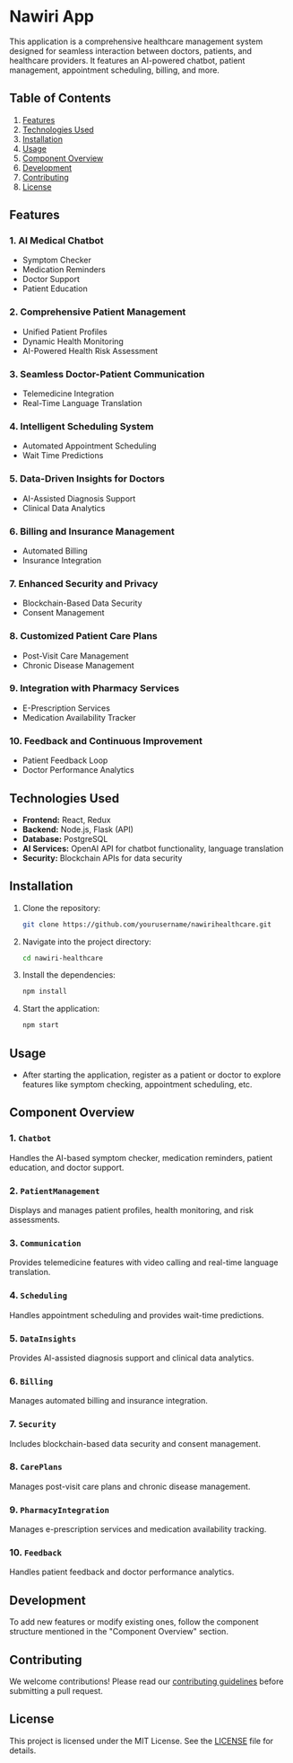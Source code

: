 # Nawiri App

This application is a comprehensive healthcare management system designed for seamless interaction between doctors, patients, and healthcare providers. It features an AI-powered chatbot, patient management, appointment scheduling, billing, and more.

## Table of Contents

1. [Features](#features)
2. [Technologies Used](#technologies-used)
3. [Installation](#installation)
4. [Usage](#usage)
5. [Component Overview](#component-overview)
6. [Development](#development)
7. [Contributing](#contributing)
8. [License](#license)

## Features

### 1. AI Medical Chatbot
- Symptom Checker
- Medication Reminders
- Doctor Support
- Patient Education

### 2. Comprehensive Patient Management
- Unified Patient Profiles
- Dynamic Health Monitoring
- AI-Powered Health Risk Assessment

### 3. Seamless Doctor-Patient Communication
- Telemedicine Integration
- Real-Time Language Translation

### 4. Intelligent Scheduling System
- Automated Appointment Scheduling
- Wait Time Predictions

### 5. Data-Driven Insights for Doctors
- AI-Assisted Diagnosis Support
- Clinical Data Analytics

### 6. Billing and Insurance Management
- Automated Billing
- Insurance Integration

### 7. Enhanced Security and Privacy
- Blockchain-Based Data Security
- Consent Management

### 8. Customized Patient Care Plans
- Post-Visit Care Management
- Chronic Disease Management

### 9. Integration with Pharmacy Services
- E-Prescription Services
- Medication Availability Tracker

### 10. Feedback and Continuous Improvement
- Patient Feedback Loop
- Doctor Performance Analytics

## Technologies Used
- **Frontend:** React, Redux
- **Backend:** Node.js, Flask (API)
- **Database:** PostgreSQL
- **AI Services:** OpenAI API for chatbot functionality, language translation
- **Security:** Blockchain APIs for data security

## Installation
1. Clone the repository:
    ```bash
    git clone https://github.com/yourusername/nawirihealthcare.git
    ```
2. Navigate into the project directory:
    ```bash
    cd nawiri-healthcare
    ```
3. Install the dependencies:
    ```bash
    npm install
    ```
4. Start the application:
    ```bash
    npm start
    ```

## Usage
- After starting the application, register as a patient or doctor to explore features like symptom checking, appointment scheduling, etc.

## Component Overview

### 1. `Chatbot`
Handles the AI-based symptom checker, medication reminders, patient education, and doctor support.

### 2. `PatientManagement`
Displays and manages patient profiles, health monitoring, and risk assessments.

### 3. `Communication`
Provides telemedicine features with video calling and real-time language translation.

### 4. `Scheduling`
Handles appointment scheduling and provides wait-time predictions.

### 5. `DataInsights`
Provides AI-assisted diagnosis support and clinical data analytics.

### 6. `Billing`
Manages automated billing and insurance integration.

### 7. `Security`
Includes blockchain-based data security and consent management.

### 8. `CarePlans`
Manages post-visit care plans and chronic disease management.

### 9. `PharmacyIntegration`
Manages e-prescription services and medication availability tracking.

### 10. `Feedback`
Handles patient feedback and doctor performance analytics.

## Development

To add new features or modify existing ones, follow the component structure mentioned in the "Component Overview" section.

## Contributing

We welcome contributions! Please read our [contributing guidelines](CONTRIBUTING.md) before submitting a pull request.

## License
This project is licensed under the MIT License. See the [LICENSE](LICENSE) file for details.
